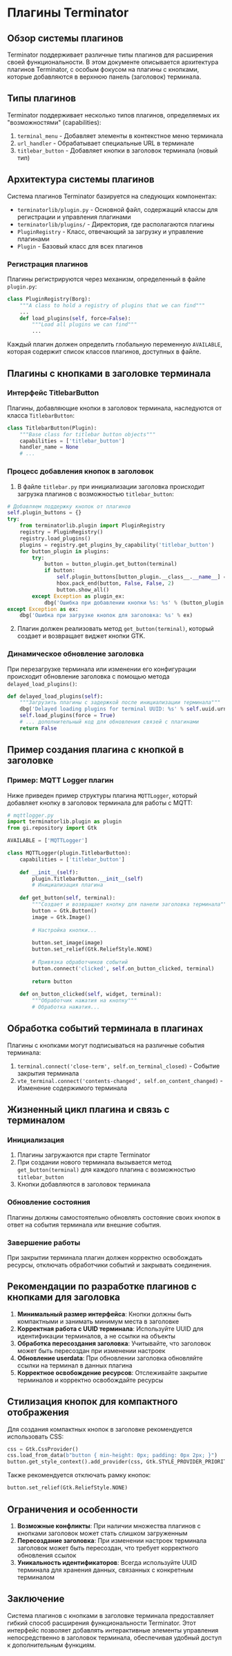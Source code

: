 # Плагины Terminator

## Обзор системы плагинов

Terminator поддерживает различные типы плагинов для расширения своей функциональности. В этом документе описывается архитектура плагинов Terminator, с особым фокусом на плагины с кнопками, которые добавляются в верхнюю панель (заголовок) терминала.

## Типы плагинов

Terminator поддерживает несколько типов плагинов, определяемых их "возможностями" (capabilities):

1. `terminal_menu` - Добавляет элементы в контекстное меню терминала
2. `url_handler` - Обрабатывает специальные URL в терминале
3. `titlebar_button` - Добавляет кнопки в заголовок терминала (новый тип)

## Архитектура системы плагинов

Система плагинов Terminator базируется на следующих компонентах:

- `terminatorlib/plugin.py` - Основной файл, содержащий классы для регистрации и управления плагинами
- `terminatorlib/plugins/` - Директория, где располагаются плагины
- `PluginRegistry` - Класс, отвечающий за загрузку и управление плагинами
- `Plugin` - Базовый класс для всех плагинов

### Регистрация плагинов

Плагины регистрируются через механизм, определенный в файле `plugin.py`:

```python
class PluginRegistry(Borg):
    """A class to hold a registry of plugins that we can find"""
    ...
    def load_plugins(self, force=False):
        """Load all plugins we can find"""
        ...
```

Каждый плагин должен определить глобальную переменную `AVAILABLE`, которая содержит список классов плагинов, доступных в файле.

## Плагины с кнопками в заголовке терминала

### Интерфейс TitlebarButton

Плагины, добавляющие кнопки в заголовок терминала, наследуются от класса `TitlebarButton`:

```python
class TitlebarButton(Plugin):
    """Base class for titlebar button objects"""
    capabilities = ['titlebar_button']
    handler_name = None
    # ...
```

### Процесс добавления кнопок в заголовок

1. В файле `titlebar.py` при инициализации заголовка происходит загрузка плагинов с возможностью `titlebar_button`:

```python
# Добавляем поддержку кнопок от плагинов
self.plugin_buttons = {}
try:
    from terminatorlib.plugin import PluginRegistry
    registry = PluginRegistry()
    registry.load_plugins()
    plugins = registry.get_plugins_by_capability('titlebar_button')
    for button_plugin in plugins:
        try:
            button = button_plugin.get_button(terminal)
            if button:
                self.plugin_buttons[button_plugin.__class__.__name__] = button
                hbox.pack_end(button, False, False, 2)
                button.show_all()
        except Exception as plugin_ex:
            dbg('Ошибка при добавлении кнопки %s: %s' % (button_plugin.__class__.__name__, plugin_ex))
except Exception as ex:
    dbg('Ошибка при загрузке кнопок для заголовка: %s' % ex)
```

2. Плагин должен реализовать метод `get_button(terminal)`, который создает и возвращает виджет кнопки GTK.

### Динамическое обновление заголовка

При перезагрузке терминала или изменении его конфигурации происходит обновление заголовка с помощью метода `delayed_load_plugins()`:

```python
def delayed_load_plugins(self):
    """Загрузить плагины с задержкой после инициализации терминала"""
    dbg('Delayed loading plugins for terminal UUID: %s' % self.uuid.urn)
    self.load_plugins(force = True)
    # ... дополнительный код для обновления связей с плагинами
    return False
```

## Пример создания плагина с кнопкой в заголовке

### Пример: MQTT Logger плагин

Ниже приведен пример структуры плагина `MQTTLogger`, который добавляет кнопку в заголовок терминала для работы с MQTT:

```python
# mqttlogger.py
import terminatorlib.plugin as plugin
from gi.repository import Gtk

AVAILABLE = ['MQTTLogger']

class MQTTLogger(plugin.TitlebarButton):
    capabilities = ['titlebar_button']
    
    def __init__(self):
        plugin.TitlebarButton.__init__(self)
        # Инициализация плагина
    
    def get_button(self, terminal):
        """Создает и возвращает кнопку для панели заголовка терминала"""
        button = Gtk.Button()
        image = Gtk.Image()
        
        # Настройка кнопки...
        
        button.set_image(image)
        button.set_relief(Gtk.ReliefStyle.NONE)
        
        # Привязка обработчиков событий
        button.connect('clicked', self.on_button_clicked, terminal)
        
        return button
        
    def on_button_clicked(self, widget, terminal):
        """Обработчик нажатия на кнопку"""
        # Обработка нажатия...
```

## Обработка событий терминала в плагинах

Плагины с кнопками могут подписываться на различные события терминала:

1. `terminal.connect('close-term', self.on_terminal_closed)` - Событие закрытия терминала
2. `vte_terminal.connect('contents-changed', self.on_content_changed)` - Изменение содержимого терминала

## Жизненный цикл плагина и связь с терминалом

### Инициализация

1. Плагины загружаются при старте Terminator
2. При создании нового терминала вызывается метод `get_button(terminal)` для каждого плагина с возможностью `titlebar_button`
3. Кнопки добавляются в заголовок терминала

### Обновление состояния

Плагины должны самостоятельно обновлять состояние своих кнопок в ответ на события терминала или внешние события.

### Завершение работы

При закрытии терминала плагин должен корректно освобождать ресурсы, отключать обработчики событий и закрывать соединения.

## Рекомендации по разработке плагинов с кнопками для заголовка

1. **Минимальный размер интерфейса**: Кнопки должны быть компактными и занимать минимум места в заголовке
2. **Корректная работа с UUID терминала**: Используйте UUID для идентификации терминалов, а не ссылки на объекты
3. **Обработка пересоздания заголовка**: Учитывайте, что заголовок может быть пересоздан при изменении настроек
4. **Обновление userdata**: При обновлении заголовка обновляйте ссылки на терминал в данных плагина
5. **Корректное освобождение ресурсов**: Отслеживайте закрытие терминалов и корректно освобождайте ресурсы

## Стилизация кнопок для компактного отображения

Для создания компактных кнопок в заголовке рекомендуется использовать CSS:

```python
css = Gtk.CssProvider()
css.load_from_data(b"button { min-height: 0px; padding: 0px 2px; }")
button.get_style_context().add_provider(css, Gtk.STYLE_PROVIDER_PRIORITY_APPLICATION)
```

Также рекомендуется отключать рамку кнопок:

```python
button.set_relief(Gtk.ReliefStyle.NONE)
```

## Ограничения и особенности

1. **Возможные конфликты**: При наличии множества плагинов с кнопками заголовок может стать слишком загруженным
2. **Пересоздание заголовка**: При изменении настроек терминала заголовок может быть пересоздан, что требует корректного обновления ссылок
3. **Уникальность идентификаторов**: Всегда используйте UUID терминала для хранения данных, связанных с конкретным терминалом

## Заключение

Система плагинов с кнопками в заголовке терминала предоставляет гибкий способ расширения функциональности Terminator. Этот интерфейс позволяет добавлять интерактивные элементы управления непосредственно в заголовок терминала, обеспечивая удобный доступ к дополнительным функциям.